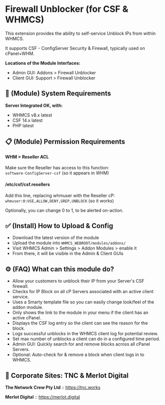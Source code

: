 # Firewall Unblocker (for CSF & WHMCS)

This extension provides the ability to self-service Unblock IPs from within WHMCS.

It supports CSF - ConfigServer Security & Firewall, typically used on cPanel+WHM.

**Locations of the Module Interfaces:**

- Admin GUI: Addons > Firewall Unblocker
- Client GUI: Support > Firewall Unblocker

## 🎯 (Module) System Requirements

**Server Integrated OK, with:**

- WHMCS v8.x latest
- CSF 14.x latest
- PHP latest

## 📋 (Module) Permission Requirements

#### WHM > Reseller ACL

Make sure the Reseller has access to this function:<br>
`software-ConfigServer-csf` (so it appears in WHM)

#### /etc/csf/csf.resellers

Add this line, replacing whmuser with the Reseller cP:<br>
`whmuser:0:USE,ALLOW,DENY,GREP,UNBLOCK` (so it works)

Optionally, you can change 0 to 1, to be alerted on-action.

## ✅ (Install) How to Upload & Config

- Download the latest version of the module
- Upload the module into `WHMCS_WEBROOT/modules/addons/`
- Visit WHMCS Admin > Settings > Addon Modules > enable it
- From there, it will be visible in the Admin & Client GUIs

## ⚙️ (FAQ) What can this module do?

- Allow your customers to unblock their IP from your Server's CSF firewall.
- Checks for IP Block on all cP Servers associated with an active client service.
- Uses a Smarty template file so you can easily change look/feel of the addon module.
- Only shows the link to the module in your menu if the client has an active cPanel.
- Displays the CSF log entry so the client can see the reason for the block.
- Logs successful unblocks in the WHMCS client log for potential review.
- Set max number of unblocks a client can do in a configured time period.
- Admin GUI: Quickly search for and remove blocks across all cPanel Servers.
- Optional: Auto-check for & remove a block when client logs in to WHMCS.

## 🏢 Corporate Sites: TNC & Merlot Digital

**The Network Crew Pty Ltd** :: https://tnc.works

**Merlot Digital** :: https://merlot.digital
